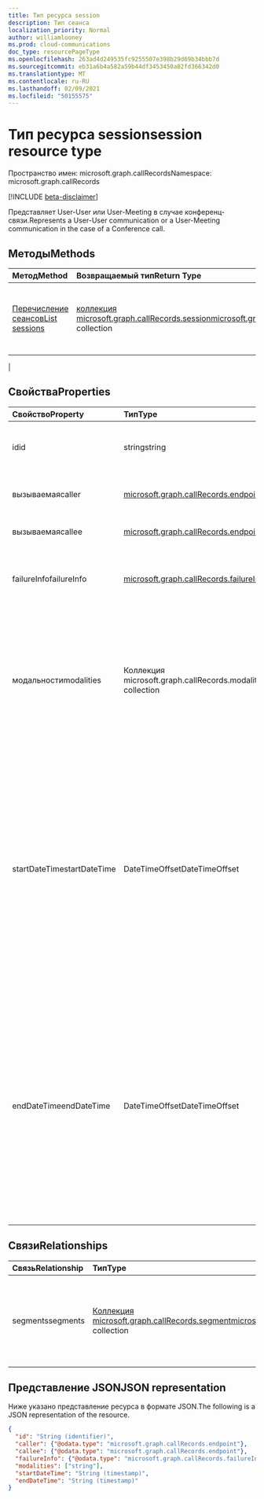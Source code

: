 ```yaml
---
title: Тип ресурса session
description: Тип сеанса
localization_priority: Normal
author: williamlooney
ms.prod: cloud-communications
doc_type: resourcePageType
ms.openlocfilehash: 263ad4d249535fc9255507e398b29d69b34bbb7d
ms.sourcegitcommit: eb31a6b4a582a59b44df3453450a82fd366342d0
ms.translationtype: MT
ms.contentlocale: ru-RU
ms.lasthandoff: 02/09/2021
ms.locfileid: "50155575"
---
```

# <a name="session-resource-type"></a><span data-ttu-id="3ebe9-103">Тип ресурса session</span><span class="sxs-lookup"><span data-stu-id="3ebe9-103">session resource type</span></span>

<span data-ttu-id="3ebe9-104">Пространство имен: microsoft.graph.callRecords</span><span class="sxs-lookup"><span data-stu-id="3ebe9-104">Namespace: microsoft.graph.callRecords</span></span>

[!INCLUDE [beta-disclaimer](../../includes/beta-disclaimer.md)]

<span data-ttu-id="3ebe9-105">Представляет User-User или User-Meeting в случае конференц-связи.</span><span class="sxs-lookup"><span data-stu-id="3ebe9-105">Represents a User-User communication or a User-Meeting communication in the case of a Conference call.</span></span>

## <a name="methods"></a><span data-ttu-id="3ebe9-106">Методы</span><span class="sxs-lookup"><span data-stu-id="3ebe9-106">Methods</span></span>

| <span data-ttu-id="3ebe9-107">Метод</span><span class="sxs-lookup"><span data-stu-id="3ebe9-107">Method</span></span>       | <span data-ttu-id="3ebe9-108">Возвращаемый тип</span><span class="sxs-lookup"><span data-stu-id="3ebe9-108">Return Type</span></span> | <span data-ttu-id="3ebe9-109">Описание</span><span class="sxs-lookup"><span data-stu-id="3ebe9-109">Description</span></span> |
|:-------------|:------------|:------------|
| [<span data-ttu-id="3ebe9-110">Перечисление сеансов</span><span class="sxs-lookup"><span data-stu-id="3ebe9-110">List sessions</span></span>](../api/callrecords-session-list.md) | <span data-ttu-id="3ebe9-111">[коллекция microsoft.graph.callRecords.session](callrecords-session.md)</span><span class="sxs-lookup"><span data-stu-id="3ebe9-111">[microsoft.graph.callRecords.session](callrecords-session.md) collection</span></span> | <span data-ttu-id="3ebe9-112">Получить список сеансов, связанных с [объектом callRecord.](callrecords-callrecord.md)</span><span class="sxs-lookup"><span data-stu-id="3ebe9-112">Retrieve the list of sessions associated with a [callRecord](callrecords-callrecord.md) object.</span></span>
 |

## <a name="properties"></a><span data-ttu-id="3ebe9-113">Свойства</span><span class="sxs-lookup"><span data-stu-id="3ebe9-113">Properties</span></span>

| <span data-ttu-id="3ebe9-114">Свойство</span><span class="sxs-lookup"><span data-stu-id="3ebe9-114">Property</span></span>     | <span data-ttu-id="3ebe9-115">Тип</span><span class="sxs-lookup"><span data-stu-id="3ebe9-115">Type</span></span>        | <span data-ttu-id="3ebe9-116">Описание</span><span class="sxs-lookup"><span data-stu-id="3ebe9-116">Description</span></span> |
|:-------------|:------------|:------------|
|<span data-ttu-id="3ebe9-117">id</span><span class="sxs-lookup"><span data-stu-id="3ebe9-117">id</span></span>|<span data-ttu-id="3ebe9-118">string</span><span class="sxs-lookup"><span data-stu-id="3ebe9-118">string</span></span>|<span data-ttu-id="3ebe9-119">Уникальный идентификатор сеанса.</span><span class="sxs-lookup"><span data-stu-id="3ebe9-119">Unique identifier for the session.</span></span> <span data-ttu-id="3ebe9-120">Только для чтения.</span><span class="sxs-lookup"><span data-stu-id="3ebe9-120">Read-only.</span></span>|
|<span data-ttu-id="3ebe9-121">вызываемая</span><span class="sxs-lookup"><span data-stu-id="3ebe9-121">caller</span></span>|[<span data-ttu-id="3ebe9-122">microsoft.graph.callRecords.endpoint</span><span class="sxs-lookup"><span data-stu-id="3ebe9-122">microsoft.graph.callRecords.endpoint</span></span>](callrecords-endpoint.md)|<span data-ttu-id="3ebe9-123">Конечная точка, которая инициировала сеанс.</span><span class="sxs-lookup"><span data-stu-id="3ebe9-123">Endpoint that initiated the session.</span></span>|
|<span data-ttu-id="3ebe9-124">вызываемая</span><span class="sxs-lookup"><span data-stu-id="3ebe9-124">callee</span></span>|[<span data-ttu-id="3ebe9-125">microsoft.graph.callRecords.endpoint</span><span class="sxs-lookup"><span data-stu-id="3ebe9-125">microsoft.graph.callRecords.endpoint</span></span>](callrecords-endpoint.md)|<span data-ttu-id="3ebe9-126">Конечная точка, ответив на сеанс.</span><span class="sxs-lookup"><span data-stu-id="3ebe9-126">Endpoint that answered the session.</span></span>|
|<span data-ttu-id="3ebe9-127">failureInfo</span><span class="sxs-lookup"><span data-stu-id="3ebe9-127">failureInfo</span></span>|[<span data-ttu-id="3ebe9-128">microsoft.graph.callRecords.failureInfo</span><span class="sxs-lookup"><span data-stu-id="3ebe9-128">microsoft.graph.callRecords.failureInfo</span></span>](callrecords-failureinfo.md)|<span data-ttu-id="3ebe9-129">Сведения о сбое, связанном с сеансом, если сеанс не был сбой.</span><span class="sxs-lookup"><span data-stu-id="3ebe9-129">Failure information associated with the session if the session failed.</span></span>|
|<span data-ttu-id="3ebe9-130">модальности</span><span class="sxs-lookup"><span data-stu-id="3ebe9-130">modalities</span></span>|<span data-ttu-id="3ebe9-131">Коллекция microsoft.graph.callRecords.modality</span><span class="sxs-lookup"><span data-stu-id="3ebe9-131">microsoft.graph.callRecords.modality collection</span></span>|<span data-ttu-id="3ebe9-132">Список модальных режимов, присутствующих в сеансе.</span><span class="sxs-lookup"><span data-stu-id="3ebe9-132">List of modalities present in the session.</span></span> <span data-ttu-id="3ebe9-133">Возможные значения: `unknown`, `audio`, `video`, `videoBasedScreenSharing`, `data`, `screenSharing`, `unknownFutureValue`.</span><span class="sxs-lookup"><span data-stu-id="3ebe9-133">Possible values are: `unknown`, `audio`, `video`, `videoBasedScreenSharing`, `data`, `screenSharing`, `unknownFutureValue`.</span></span>|
|<span data-ttu-id="3ebe9-134">startDateTime</span><span class="sxs-lookup"><span data-stu-id="3ebe9-134">startDateTime</span></span>|<span data-ttu-id="3ebe9-135">DateTimeOffset</span><span class="sxs-lookup"><span data-stu-id="3ebe9-135">DateTimeOffset</span></span>|<span data-ttu-id="3ebe9-136">Fime в UTC, когда первый пользователь присоединился к сеансу.</span><span class="sxs-lookup"><span data-stu-id="3ebe9-136">UTC fime when the first user joined the session.</span></span> <span data-ttu-id="3ebe9-137">Тип DateTimeOffset представляет сведения о дате и времени с использованием формата ISO 8601 и всегда указывает время в формате UTC.</span><span class="sxs-lookup"><span data-stu-id="3ebe9-137">The DateTimeOffset type represents date and time information using ISO 8601 format and is always in UTC time.</span></span> <span data-ttu-id="3ebe9-138">Например, значение полуночи 1 января 2014 г. в формате UTC выглядит так: `'2014-01-01T00:00:00Z'`.</span><span class="sxs-lookup"><span data-stu-id="3ebe9-138">For example, midnight UTC on Jan 1, 2014 would look like this: `'2014-01-01T00:00:00Z'`</span></span>|
|<span data-ttu-id="3ebe9-139">endDateTime</span><span class="sxs-lookup"><span data-stu-id="3ebe9-139">endDateTime</span></span>|<span data-ttu-id="3ebe9-140">DateTimeOffset</span><span class="sxs-lookup"><span data-stu-id="3ebe9-140">DateTimeOffset</span></span>|<span data-ttu-id="3ebe9-141">Время в UTC, когда последний пользователь покинул сеанс.</span><span class="sxs-lookup"><span data-stu-id="3ebe9-141">UTC time when the last user left the session.</span></span> <span data-ttu-id="3ebe9-142">Тип DateTimeOffset представляет сведения о дате и времени с использованием формата ISO 8601 и всегда указывает время в формате UTC.</span><span class="sxs-lookup"><span data-stu-id="3ebe9-142">The DateTimeOffset type represents date and time information using ISO 8601 format and is always in UTC time.</span></span> <span data-ttu-id="3ebe9-143">Например, значение полуночи 1 января 2014 г. в формате UTC выглядит так: `'2014-01-01T00:00:00Z'`.</span><span class="sxs-lookup"><span data-stu-id="3ebe9-143">For example, midnight UTC on Jan 1, 2014 would look like this: `'2014-01-01T00:00:00Z'`</span></span>|


## <a name="relationships"></a><span data-ttu-id="3ebe9-144">Связи</span><span class="sxs-lookup"><span data-stu-id="3ebe9-144">Relationships</span></span>

| <span data-ttu-id="3ebe9-145">Связь</span><span class="sxs-lookup"><span data-stu-id="3ebe9-145">Relationship</span></span> | <span data-ttu-id="3ebe9-146">Тип</span><span class="sxs-lookup"><span data-stu-id="3ebe9-146">Type</span></span>        | <span data-ttu-id="3ebe9-147">Описание</span><span class="sxs-lookup"><span data-stu-id="3ebe9-147">Description</span></span> |
|:-------------|:------------|:------------|
|<span data-ttu-id="3ebe9-148">segments</span><span class="sxs-lookup"><span data-stu-id="3ebe9-148">segments</span></span>|<span data-ttu-id="3ebe9-149">[Коллекция microsoft.graph.callRecords.segment](callrecords-segment.md)</span><span class="sxs-lookup"><span data-stu-id="3ebe9-149">[microsoft.graph.callRecords.segment](callrecords-segment.md) collection</span></span>|<span data-ttu-id="3ebe9-150">Список сегментов, участвующих в сеансе.</span><span class="sxs-lookup"><span data-stu-id="3ebe9-150">The list of segments involved in the session.</span></span> <span data-ttu-id="3ebe9-151">Только для чтения.</span><span class="sxs-lookup"><span data-stu-id="3ebe9-151">Read-only.</span></span> <span data-ttu-id="3ebe9-152">Допускается значение null.</span><span class="sxs-lookup"><span data-stu-id="3ebe9-152">Nullable.</span></span>|

## <a name="json-representation"></a><span data-ttu-id="3ebe9-153">Представление JSON</span><span class="sxs-lookup"><span data-stu-id="3ebe9-153">JSON representation</span></span>

<span data-ttu-id="3ebe9-154">Ниже указано представление ресурса в формате JSON.</span><span class="sxs-lookup"><span data-stu-id="3ebe9-154">The following is a JSON representation of the resource.</span></span>

<!-- {
  "blockType": "resource",
  "optionalProperties": [

  ],
  "@odata.type": "microsoft.graph.callRecords.session",
  "keyProperty": "id"
}-->

```json
{
  "id": "String (identifier)",
  "caller": {"@odata.type": "microsoft.graph.callRecords.endpoint"},
  "callee": {"@odata.type": "microsoft.graph.callRecords.endpoint"},
  "failureInfo": {"@odata.type": "microsoft.graph.callRecords.failureInfo"},
  "modalities": ["string"],
  "startDateTime": "String (timestamp)",
  "endDateTime": "String (timestamp)"
}
```

<!-- uuid: 16cd6b66-4b1a-43a1-adaf-3a886856ed98
2019-02-04 14:57:30 UTC -->
<!-- {
  "type": "#page.annotation",
  "description": "session resource",
  "keywords": "",
  "section": "documentation",
  "tocPath": ""
}-->

